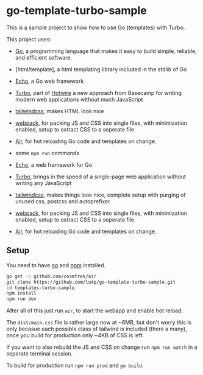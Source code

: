 # go-template-turbo-sample
This is a sample project to show how to use Go (templates) with Turbo.

This project uses:
- [Go](https://golang.org/), a programming language that makes it easy to build simple, reliable, and efficient software.
- [html/template], a html templating library included in the stdlib of Go
- [Echo](https://echo.labstack.com/), a Go web framework
- [Turbo](https://turbo.hotwire.dev/), part of [Hotwire](https://hotwire.dev/) a new approach from Basecamp for writing modern web applications without much JavaScript
- [tailwindcss](https://tailwindcss.com/), makes HTML look nice
- [webpack](https://webpack.js.org/), for packing JS and CSS into single files, with minimization enabled, setup to extract CSS to a seperate file 
- [Air](https://github.com/cosmtrek/air), for hot reloading Go code and templates on change.
- some `npm run` commands

- [Echo](https://echo.labstack.com/), a web framework for Go
- [Turbo](https://turbo.hotwire.dev/), brings in the speed of a single-page web application without writing any JavaScript
- [tailwindcss](https://tailwindcss.com/), makes things look nice, complete setup with purging of unused css, postcss and autoprefixer
- [webpack](https://webpack.js.org/), for packing JS and CSS into single files, with minimization enabled, setup to extract CSS to a seperate file 
- [Air](https://github.com/cosmtrek/air), for hot reloading Go code and templates on change.

## Setup
You need to have [go](https://golang.org/dl/) and [npm](https://docs.npmjs.com/downloading-and-installing-node-js-and-npm) installed.

```sh
go get -u github.com/cosmtrek/air
git clone https://github.com/lu4p/go-template-turbo-sample.git
cd templates-turbo-sample
npm install
npm run dev
```

After all of this just run `air`, to start the webapp and enable hot reload.

The `dist/main.css` file is rather large now at ~6MB, but don't worry this is only becasue each possible class of tailwind is included (there a many), once you build for production only ~4KB of CSS is left.

If you want to also rebuild the JS and CSS on change run `npm run watch` in a seperate terminal session.

To build for production run `npm run prod` and `go build`.
